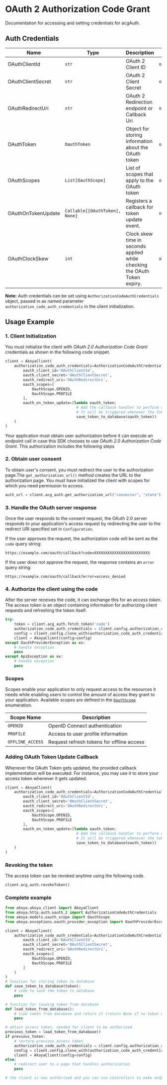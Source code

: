 
# OAuth 2 Authorization Code Grant



Documentation for accessing and setting credentials for acgAuth.

## Auth Credentials

| Name | Type | Description | Getter |
|  --- | --- | --- | --- |
| OAuthClientId | `str` | OAuth 2 Client ID | `oauth_client_id` |
| OAuthClientSecret | `str` | OAuth 2 Client Secret | `oauth_client_secret` |
| OAuthRedirectUri | `str` | OAuth 2 Redirection endpoint or Callback Uri | `oauth_redirect_uri` |
| OAuthToken | `OauthToken` | Object for storing information about the OAuth token | `oauth_token` |
| OAuthScopes | `List[OauthScope]` | List of scopes that apply to the OAuth token | `oauth_scopes` |
| OAuthOnTokenUpdate | `Callable[[OAuthToken], None]` | Registers a callback for token update event. | `oauth_on_token_update` |
| OAuthClockSkew | `int` | Clock skew time in seconds applied while checking the OAuth Token expiry. | `oauth_clock_skew` |



**Note:** Auth credentials can be set using `AuthorizationCodeAuthCredentials` object, passed in as named parameter `authorization_code_auth_credentials` in the client initialization.

## Usage Example

### 1\. Client Initialization

You must initialize the client with *OAuth 2.0 Authorization Code Grant* credentials as shown in the following code snippet.

```python
client = AkoyaClient(
    authorization_code_auth_credentials=AuthorizationCodeAuthCredentials(
        oauth_client_id='OAuthClientId',
        oauth_client_secret='OAuthClientSecret',
        oauth_redirect_uri='OAuthRedirectUri',
        oauth_scopes=[
            OauthScope.OPENID,
            OauthScope.PROFILE
        ],
        oauth_on_token_update=(lambda oauth_token:
                                # Add the callback handler to perform operations like save to DB or file etc.
                                # It will be triggered whenever the token gets updated
                                save_token_to_database(oauth_token))
    )
)
```



Your application must obtain user authorization before it can execute an endpoint call in case this SDK chooses to use *OAuth 2.0 Authorization Code Grant*. This authorization includes the following steps

### 2\. Obtain user consent

To obtain user's consent, you must redirect the user to the authorization page.The `get_authorization_url()` method creates the URL to the authorization page. You must have initialized the client with scopes for which you need permission to access.

```python
auth_url = client.acg_auth.get_authorization_url("connector", "state")
```

### 3\. Handle the OAuth server response

Once the user responds to the consent request, the OAuth 2.0 server responds to your application's access request by redirecting the user to the redirect URI specified set in `Configuration`.

If the user approves the request, the authorization code will be sent as the `code` query string:

```
https://example.com/oauth/callback?code=XXXXXXXXXXXXXXXXXXXXXXXXX
```

If the user does not approve the request, the response contains an `error` query string:

```
https://example.com/oauth/callback?error=access_denied
```

### 4\. Authorize the client using the code

After the server receives the code, it can exchange this for an *access token*. The access token is an object containing information for authorizing client requests and refreshing the token itself.

```python
try:
    token = client.acg_auth.fetch_token('code')
    authorization_code_auth_credentials = client.config.authorization_code_auth_credentials.clone_with(oauth_token=token)
    config = client.config.clone_with(authorization_code_auth_credentials=authorization_code_auth_credentials)
    client = AkoyaClient(config=config)
except OauthProviderException as ex:
    # handle exception
    pass
except ApiException as ex:
    # handle exception
    pass
```

### Scopes

Scopes enable your application to only request access to the resources it needs while enabling users to control the amount of access they grant to your application. Available scopes are defined in the [`OauthScope`](../../doc/models/oauth-scope.md) enumeration.

| Scope Name | Description |
|  --- | --- |
| `OPENID` | OpenID Connect authentication |
| `PROFILE` | Access to user profile information |
| `OFFLINE_ACCESS` | Request refresh tokens for offline access |

### Adding OAuth Token Update Callback

Whenever the OAuth Token gets updated, the provided callback implementation will be executed. For instance, you may use it to store your access token whenever it gets updated.

```python
client = AkoyaClient(
    authorization_code_auth_credentials=AuthorizationCodeAuthCredentials(
        oauth_client_id='OAuthClientId',
        oauth_client_secret='OAuthClientSecret',
        oauth_redirect_uri='OAuthRedirectUri',
        oauth_scopes=[
            OauthScope.OPENID,
            OauthScope.PROFILE
        ],
        oauth_on_token_update=(lambda oauth_token:
                                # Add the callback handler to perform operations like save to DB or file etc.
                                # It will be triggered whenever the token gets updated
                                save_token_to_database(oauth_token))
    )
)
```

### Revoking the token

The access token can be revoked anytime using the following code.

```python
client.acg_auth.revokeToken()
```

### Complete example



```python
from akoya.akoya_client import AkoyaClient
from akoya.http.auth.oauth_2 import AuthorizationCodeAuthCredentials
from akoya.models.oauth_scope import OauthScope
from akoya.exceptions.oauth_provider_exception import OauthProviderException

client = AkoyaClient(
    authorization_code_auth_credentials=AuthorizationCodeAuthCredentials(
        oauth_client_id='OAuthClientId',
        oauth_client_secret='OAuthClientSecret',
        oauth_redirect_uri='OAuthRedirectUri',
        oauth_scopes=[
            OauthScope.OPENID,
            OauthScope.PROFILE
        ]
    )
)
# function for storing token to database
def save_token_to_database(token):
    # code to save the token to database
    pass

# function for loading token from database
def load_token_from_database():
    # load token from database and return it (return None if no token exists)
    pass

# obtain access token, needed for client to be authorized
previous_token = load_token_from_database()
if previous_token:
    # restore previous access token
    authorization_code_auth_credentials = client.config.authorization_code_auth_credentials.clone_with(oauth_token=previous_token)
    config = client.config.clone_with(authorization_code_auth_credentials=authorization_code_auth_credentials)
    client = AkoyaClient(config=config)
else:
    # redirect user to a page that handles authorization
    pass

# the client is now authorized and you can use controllers to make endpoint calls
```


